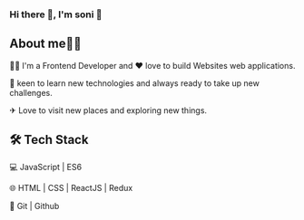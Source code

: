 ### Hi there 👋, I'm soni 👩
## About me👩‍💻
👩‍💻 I'm a Frontend Developer and ❤ love to build Websites web applications.

🌱 keen to learn new technologies and always ready to take up new challenges.

✈ Love to visit new places and exploring new things.

## 🛠 Tech Stack

💻   JavaScript | ES6

🌐   HTML | CSS | ReactJS | Redux

🔧   Git | Github











